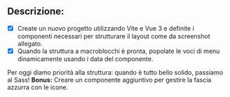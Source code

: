 ## Descrizione:
- [x] Create un nuovo progetto utilizzando Vite e Vue 3 e definite i componenti necessari per strutturare il layout come da screenshot allegato.
- [x] Quando la struttura a macroblocchi è pronta, popolate le voci di menu dinamicamente usando i data del componente.

Per oggi diamo priorità alla struttura: quando è tutto bello solido, passiamo al Sass!
**Bonus:**
Creare un componente aggiuntivo per gestire la fascia azzurra con le icone.